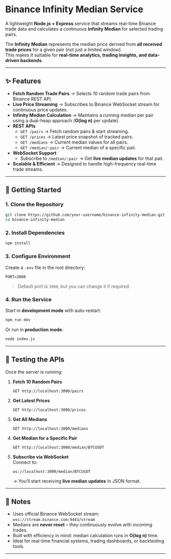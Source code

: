 # Binance Infinity Median Service

A lightweight **Node.js + Express** service that streams real-time Binance trade data and calculates a continuous **Infinity Median** for selected trading pairs.

The **Infinity Median** represents the median price derived from **all received trade prices** for a given pair (not just a limited window).  
This makes it suitable for **real-time analytics, trading insights, and data-driven backends**.

---

## ✨ Features

- **Fetch Random Trade Pairs** → Selects 10 random trade pairs from Binance REST API.
- **Live Price Streaming** → Subscribes to Binance WebSocket stream for continuous price updates.
- **Infinity Median Calculation** → Maintains a running median per pair using a dual-heap approach (**O(log n)** per update).
- **REST APIs**
  - `GET /pairs` → Fetch random pairs & start streaming.
  - `GET /prices` → Latest price snapshot of tracked pairs.
  - `GET /medians` → Current median values for all pairs.
  - `GET /median/:pair` → Current median of a specific pair.
- **WebSocket Support**
  - Subscribe to `/median/:pair` → Get **live median updates** for that pair.
- **Scalable & Efficient** → Designed to handle high-frequency real-time trade streams.

---

## 🚀 Getting Started

### 1. Clone the Repository
```bash
git clone https://github.com/your-username/binance-infinity-median.git
cd binance-infinity-median
```

### 2. Install Dependencies
```bash
npm install
```

### 3. Configure Environment
Create a `.env` file in the root directory:

```env
PORT=3000
```

> Default port is `3000`, but you can change it if required.

### 4. Run the Service
Start in **development mode** with auto-restart:
```bash
npm run dev
```

Or run in **production mode**:
```bash
node index.js
```

---

## 🧪 Testing the APIs

Once the server is running:

1. **Fetch 10 Random Pairs**  
   ```http
   GET http://localhost:3000/pairs
   ```

2. **Get Latest Prices**  
   ```http
   GET http://localhost:3000/prices
   ```

3. **Get All Medians**  
   ```http
   GET http://localhost:3000/medians
   ```

4. **Get Median for a Specific Pair**  
   ```http
   GET http://localhost:3000/median/BTCUSDT
   ```

5. **Subscribe via WebSocket**  
   Connect to:
   ```ws
   ws://localhost:3000/median/BTCUSDT
   ```
   → You’ll start receiving **live median updates** in JSON format.

---

## 📌 Notes

- Uses official Binance WebSocket stream:  
  `wss://stream.binance.com:9443/stream`
- Medians are **never reset** – they continuously evolve with incoming trades.
- Built with efficiency in mind: median calculation runs in **O(log n)** time.
- Ideal for real-time financial systems, trading dashboards, or backtesting tools.

---
